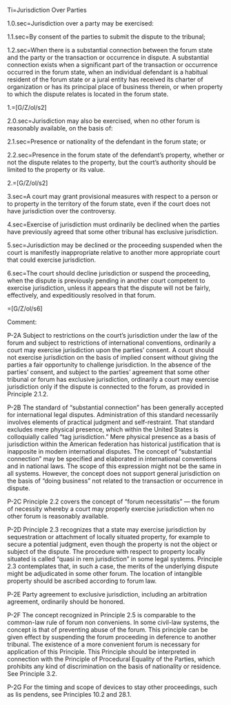 Ti=Jurisdiction Over Parties

1.0.sec=Jurisdiction over a party may be exercised:

1.1.sec=By consent of the parties to submit the dispute to the tribunal;

1.2.sec=When there is a substantial connection between the forum state and the party or the transaction or occurrence in dispute. A substantial connection exists when a significant part of the transaction or occurrence occurred in the forum state, when an individual defendant is a habitual resident of the forum state or a jural entity has received its charter of organization or has its principal place of business therein, or when property to which the dispute relates is located in the forum state.

1.=[G/Z/ol/s2]

2.0.sec=Jurisdiction may also be exercised, when no other forum is reasonably available, on the basis of:

2.1.sec=Presence or nationality of the defendant in the forum state; or

2.2.sec=Presence in the forum state of the defendant’s property, whether or not the dispute relates to the property, but the court’s authority should be limited to the property or its value.

2.=[G/Z/ol/s2]

3.sec=A court may grant provisional measures with respect to a person or to property in the territory of the forum state, even if the court does not have jurisdiction over the controversy.

4.sec=Exercise of jurisdiction must ordinarily be declined when the parties have previously agreed that some other tribunal has exclusive jurisdiction.

5.sec=Jurisdiction may be declined or the proceeding suspended when the court is manifestly inappropriate relative to another more appropriate court that could exercise jurisdiction.

6.sec=The court should decline jurisdiction or suspend the proceeding, when the dispute is previously pending in another court competent to exercise jurisdiction, unless it appears that the dispute will not be fairly, effectively, and expeditiously resolved in that forum.

=[G/Z/ol/s6]

Comment:

P-2A Subject to restrictions on the court’s jurisdiction under the law of the forum and subject to restrictions of international conventions, ordinarily a court may exercise jurisdiction upon the parties’ consent. A court should not exercise jurisdiction on the basis of implied consent without giving the parties a fair opportunity to challenge jurisdiction. In the absence of the parties’ consent, and subject to the parties’ agreement that some other tribunal or forum has exclusive jurisdiction, ordinarily a court may exercise jurisdiction only if the dispute is connected to the forum, as provided in Principle 2.1.2.

P-2B The standard of “substantial connection” has been generally accepted for international legal disputes. Administration of this standard necessarily involves elements of practical judgment and self-restraint. That standard excludes mere physical presence, which within the United States is colloquially called “tag jurisdiction.” Mere physical presence as a basis of jurisdiction within the American federation has historical justification that is inapposite in modern international disputes. The concept of “substantial connection” may be specified and 
elaborated in international conventions and in national laws. The scope of this expression might not be the same in all systems. However, the concept does not support general jurisdiction on the basis of “doing business” not related to the transaction or occurrence in dispute.

P-2C Principle 2.2 covers the concept of “forum necessitatis” — the forum of necessity whereby a court may properly exercise jurisdiction when no other forum is reasonably available.

P-2D Principle 2.3 recognizes that a state may exercise jurisdiction by sequestration or attachment of locally situated property, for example to secure a potential judgment, even though the property is not the object or subject of the dispute. The procedure with respect to property locally situated is called “quasi in rem jurisdiction” in some legal systems. Principle 2.3 contemplates that, in such a case, the merits of the underlying dispute might be adjudicated in some other forum. The location of intangible property should be ascribed according to forum law.

P-2E Party agreement to exclusive jurisdiction, including an arbitration agreement, ordinarily should be honored.

P-2F The concept recognized in Principle 2.5 is comparable to the common-law rule of forum non conveniens. In some civil-law systems, the concept is that of preventing abuse of the forum. This principle can be given effect by suspending the forum proceeding in deference to another tribunal. The existence of a more convenient forum is necessary for application of this Principle. This Principle should be interpreted in connection with the Principle of Procedural Equality of the Parties, which prohibits any kind of discrimination on the basis of nationality or residence. See Principle 3.2.

P-2G For the timing and scope of devices to stay other proceedings, such as lis pendens, see Principles 10.2 and 28.1.